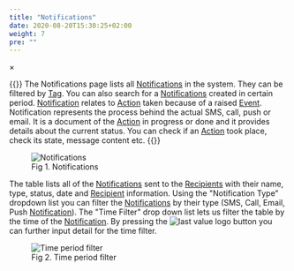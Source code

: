 ```yaml
---
title: "Notifications"
date: 2020-08-20T15:30:25+02:00
weight: 7
pre: ""
---
```


<!-- The Modal -->
<div id="myModal" class="modal">
  <span class="close">&times;</span>
  <img class="modal-content" id="img01">
  <div id="caption"></div>
</div>

{{<lead>}}
The Notifications page lists all [Notifications](/glossary#notification) in the system. They can be filtered by [Tag](/glossary#tag). You can also search for a [Notifications](/glossary#notification) created in certain period. [Notification](/glossary#notification) relates to [Action](/glossary#action) taken because of a raised [Event](/glossary#event). Notification represents the process behind the actual SMS, call, push or email. It is a document of the [Action](/glossary#action) in progress or done and it provides details about the current status. You can check if an [Action](/glossary#action) took place, check its state, message content etc.
{{</lead>}}

<figure class="image_container">
    <img class="center_image myImg" onClick="reply_click(this)"  id="notifications_view" src="/notifications_view.png" alt="Notifications">
    <figcaption >Fig 1. Notifications</figcaption>
</figure>

The table lists all of the [Notifications](/glossary#notification) sent to the [Recipients](/glossary#recipient) with their name, type, status, date and [Recipient](/glossary#recipient) information. Using the "Notification Type" dropdown list you can filter the [Notifications](/glossary#notification) by their type (SMS, Call, Email, Push [Notification](/glossary#notification)). The "Time Filter" drop down list lets us filter the table by the time of the [Notification](/glossary#notification). By pressing the <img src="/options_button.png" alt="last value logo" class = "logo_resize"> button you can further input detail for the time filter.

<figure class="image_container">
    <img class="center_image myImg figure_resize2" onClick="reply_click(this)"  id="time_filer_options" src="/time_filer_options.png" alt="Time period filter">
    <figcaption >Fig 2. Time period filter</figcaption>
</figure>

<script>
// Get the modal
var modal = document.getElementById("myModal");

var modalImg = document.getElementById("img01");
var captionText = document.getElementById("caption");
function reply_click(img)
{
    modal.style.display = "block";
    modalImg.src = img.src;
    captionText.innerHTML = img.alt;
}

modal.onclick = function() { 
  modal.style.display = "none";
}

document.addEventListener('keyup', function(e) {
    if (e.keyCode == 27) {
        modal.style.display = "none";
    }
});
</script>